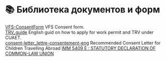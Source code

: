 # 📚 Библиотека документов и форм

[VFS-ConsentForm](/VFS-ConsentForm.pdf) VFS Consent form.   
[TRV_guide](/UPDATED_TRV_Guide.pdf) English guid on how to apply for work permit and TRV under CUAET.  
[consent-letter_lettre-consentement-eng](/consent-letter_lettre-consentement-eng.pdf) Recommended Consent Letter for Children Travelling Abroad
[IMM 5409 E : STATUTORY DECLARATION OF COMMON-LAW UNION](https://www.canada.ca/content/dam/ircc/migration/ircc/english/pdf/kits/forms/imm5409e.pdf)